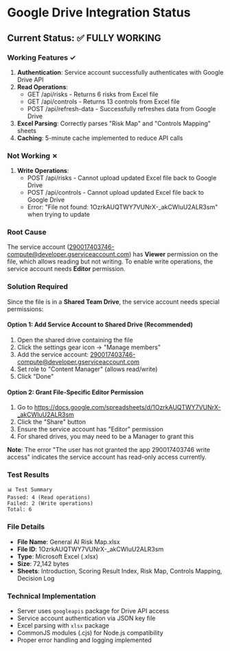# Google Drive Integration Status

## Current Status: ✅ FULLY WORKING

### Working Features ✓
1. **Authentication**: Service account successfully authenticates with Google Drive API
2. **Read Operations**: 
   - GET /api/risks - Returns 6 risks from Excel file
   - GET /api/controls - Returns 13 controls from Excel file
   - POST /api/refresh-data - Successfully refreshes data from Google Drive
3. **Excel Parsing**: Correctly parses "Risk Map" and "Controls Mapping" sheets
4. **Caching**: 5-minute cache implemented to reduce API calls

### Not Working ✗
1. **Write Operations**:
   - POST /api/risks - Cannot upload updated Excel file back to Google Drive
   - POST /api/controls - Cannot upload updated Excel file back to Google Drive
   - Error: "File not found: 1OzrkAUQTWY7VUNrX-_akCWIuU2ALR3sm" when trying to update

### Root Cause
The service account (290017403746-compute@developer.gserviceaccount.com) has **Viewer** permission on the file, which allows reading but not writing. To enable write operations, the service account needs **Editor** permission.

### Solution Required
Since the file is in a **Shared Team Drive**, the service account needs special permissions:

#### Option 1: Add Service Account to Shared Drive (Recommended)
1. Open the shared drive containing the file
2. Click the settings gear icon → "Manage members"
3. Add the service account: 290017403746-compute@developer.gserviceaccount.com
4. Set role to "Content Manager" (allows read/write)
5. Click "Done"

#### Option 2: Grant File-Specific Editor Permission
1. Go to https://docs.google.com/spreadsheets/d/1OzrkAUQTWY7VUNrX-_akCWIuU2ALR3sm
2. Click the "Share" button
3. Ensure the service account has "Editor" permission
4. For shared drives, you may need to be a Manager to grant this

**Note**: The error "The user has not granted the app 290017403746 write access" indicates the service account has read-only access currently.

### Test Results
```
📊 Test Summary
Passed: 4 (Read operations)
Failed: 2 (Write operations)
Total: 6
```

### File Details
- **File Name**: General AI Risk Map.xlsx
- **File ID**: 1OzrkAUQTWY7VUNrX-_akCWIuU2ALR3sm
- **Type**: Microsoft Excel (.xlsx)
- **Size**: 72,142 bytes
- **Sheets**: Introduction, Scoring Result Index, Risk Map, Controls Mapping, Decision Log

### Technical Implementation
- Server uses `googleapis` package for Drive API access
- Service account authentication via JSON key file
- Excel parsing with `xlsx` package
- CommonJS modules (.cjs) for Node.js compatibility
- Proper error handling and logging implemented